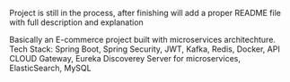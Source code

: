 Project is still in the process, after finishing will add a proper README file with full description and explanation

Basically an E-commerce project built with microservices architechture.
Tech Stack: Spring Boot, Spring Security, JWT, Kafka, Redis, Docker, API CLOUD Gateway, Eureka Discoverey Server for microservices, ElasticSearch, MySQL
